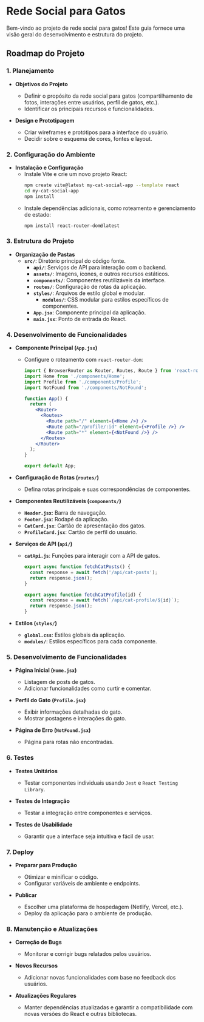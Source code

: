 # Rede Social para Gatos

Bem-vindo ao projeto de rede social para gatos! Este guia fornece uma visão geral do desenvolvimento e estrutura do projeto.

## Roadmap do Projeto

### 1. Planejamento

- **Objetivos do Projeto**
  - Definir o propósito da rede social para gatos (compartilhamento de fotos, interações entre usuários, perfil de gatos, etc.).
  - Identificar os principais recursos e funcionalidades.

- **Design e Prototipagem**
  - Criar wireframes e protótipos para a interface do usuário.
  - Decidir sobre o esquema de cores, fontes e layout.

### 2. Configuração do Ambiente

- **Instalação e Configuração**
  - Instale Vite e crie um novo projeto React:
    ```bash
    npm create vite@latest my-cat-social-app --template react
    cd my-cat-social-app
    npm install
    ```
  - Instale dependências adicionais, como roteamento e gerenciamento de estado:
    ```bash
    npm install react-router-dom@latest
    ```

### 3. Estrutura do Projeto

- **Organização de Pastas**
  - **`src/`**: Diretório principal do código fonte.
    - **`api/`**: Serviços de API para interação com o backend.
    - **`assets/`**: Imagens, ícones, e outros recursos estáticos.
    - **`components/`**: Componentes reutilizáveis da interface.
    - **`routes/`**: Configuração de rotas da aplicação.
    - **`styles/`**: Arquivos de estilo global e modular.
      - **`modules/`**: CSS modular para estilos específicos de componentes.
    - **`App.jsx`**: Componente principal da aplicação.
    - **`main.jsx`**: Ponto de entrada do React.

### 4. Desenvolvimento de Funcionalidades

- **Componente Principal (`App.jsx`)**
  - Configure o roteamento com `react-router-dom`:
    ```jsx
    import { BrowserRouter as Router, Routes, Route } from 'react-router-dom';
    import Home from './components/Home';
    import Profile from './components/Profile';
    import NotFound from './components/NotFound';

    function App() {
      return (
        <Router>
          <Routes>
            <Route path="/" element={<Home />} />
            <Route path="/profile/:id" element={<Profile />} />
            <Route path="*" element={<NotFound />} />
          </Routes>
        </Router>
      );
    }

    export default App;
    ```

- **Configuração de Rotas (`routes/`)**
  - Defina rotas principais e suas correspondências de componentes.

- **Componentes Reutilizáveis (`components/`)**
  - **`Header.jsx`**: Barra de navegação.
  - **`Footer.jsx`**: Rodapé da aplicação.
  - **`CatCard.jsx`**: Cartão de apresentação dos gatos.
  - **`ProfileCard.jsx`**: Cartão de perfil do usuário.

- **Serviços de API (`api/`)**
  - **`catApi.js`**: Funções para interagir com a API de gatos.
    ```js
    export async function fetchCatPosts() {
      const response = await fetch('/api/cat-posts');
      return response.json();
    }

    export async function fetchCatProfile(id) {
      const response = await fetch(`/api/cat-profile/${id}`);
      return response.json();
    }
    ```

- **Estilos (`styles/`)**
  - **`global.css`**: Estilos globais da aplicação.
  - **`modules/`**: Estilos específicos para cada componente.

### 5. Desenvolvimento de Funcionalidades

- **Página Inicial (`Home.jsx`)**
  - Listagem de posts de gatos.
  - Adicionar funcionalidades como curtir e comentar.

- **Perfil do Gato (`Profile.jsx`)**
  - Exibir informações detalhadas do gato.
  - Mostrar postagens e interações do gato.

- **Página de Erro (`NotFound.jsx`)**
  - Página para rotas não encontradas.

### 6. Testes

- **Testes Unitários**
  - Testar componentes individuais usando `Jest` e `React Testing Library`.

- **Testes de Integração**
  - Testar a integração entre componentes e serviços.

- **Testes de Usabilidade**
  - Garantir que a interface seja intuitiva e fácil de usar.

### 7. Deploy

- **Preparar para Produção**
  - Otimizar e minificar o código.
  - Configurar variáveis de ambiente e endpoints.

- **Publicar**
  - Escolher uma plataforma de hospedagem (Netlify, Vercel, etc.).
  - Deploy da aplicação para o ambiente de produção.

### 8. Manutenção e Atualizações

- **Correção de Bugs**
  - Monitorar e corrigir bugs relatados pelos usuários.

- **Novos Recursos**
  - Adicionar novas funcionalidades com base no feedback dos usuários.

- **Atualizações Regulares**
  - Manter dependências atualizadas e garantir a compatibilidade com novas versões do React e outras bibliotecas.


